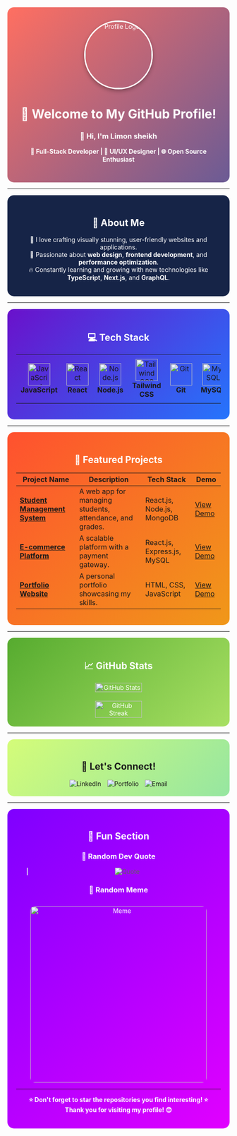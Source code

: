 <div align="center" style="background: linear-gradient(135deg, #ff6f61, #6b5b95); padding: 30px; border-radius: 15px; color: #fff;">

<img src="https://i.imgur.com/8eYnOOS.png" alt="Profile Logo" width="150" style="border-radius:50%; border: 3px solid #fff; box-shadow: 0 4px 10px rgba(0,0,0,0.3);"/>  

# 🌟 **Welcome to My GitHub Profile!**  
### 👋 Hi, I'm **Limon sheikh**  
**🚀 Full-Stack Developer | 🎨 UI/UX Designer | 🌐 Open Source Enthusiast**  

</div>

---

<div align="center" style="background-color:#162447; padding:20px; border-radius:15px; color:white;">

## 🚀 **About Me**  

🌟 I love crafting visually stunning, user-friendly websites and applications.  
🎨 Passionate about **web design**, **frontend development**, and **performance optimization**.  
🔥 Constantly learning and growing with new technologies like **TypeScript**, **Next.js**, and **GraphQL**.  

</div>

---

<div align="center" style="background: linear-gradient(135deg, #6a11cb, #2575fc); padding:20px; border-radius:15px; color:white;">

## 💻 **Tech Stack**  

<table style="border-collapse: collapse;">
<tr>
<td align="center" width="100px" style="padding:10px; transition: transform 0.3s;">
<img src="https://cdn.jsdelivr.net/gh/devicons/devicon/icons/javascript/javascript-original.svg" width="50" height="50" alt="JavaScript"/>  
<br/><b>JavaScript</b>
</td>
<td align="center" width="100px" style="padding:10px; transition: transform 0.3s;">
<img src="https://cdn.jsdelivr.net/gh/devicons/devicon/icons/react/react-original.svg" width="50" height="50" alt="React"/>  
<br/><b>React</b>
</td>
<td align="center" width="100px" style="padding:10px; transition: transform 0.3s;">
<img src="https://cdn.jsdelivr.net/gh/devicons/devicon/icons/nodejs/nodejs-original.svg" width="50" height="50" alt="Node.js"/>  
<br/><b>Node.js</b>
</td>
<td align="center" width="100px" style="padding:10px; transition: transform 0.3s;">
<img src="https://cdn.jsdelivr.net/gh/devicons/devicon/icons/tailwindcss/tailwindcss-plain.svg" width="50" height="50" alt="Tailwind CSS"/>  
<br/><b>Tailwind CSS</b>
</td>
<td align="center" width="100px" style="padding:10px; transition: transform 0.3s;">
<img src="https://cdn.jsdelivr.net/gh/devicons/devicon/icons/git/git-original.svg" width="50" height="50" alt="Git"/>  
<br/><b>Git</b>
</td>
<td align="center" width="100px" style="padding:10px; transition: transform 0.3s;">
<img src="https://cdn.jsdelivr.net/gh/devicons/devicon/icons/mysql/mysql-original.svg" width="50" height="50" alt="MySQL"/>  
<br/><b>MySQL</b>
</td>
</tr>
</table>  

</div>

---

<div align="center" style="background: linear-gradient(135deg, #ff512f, #f09819); padding:20px; border-radius:15px; color:white;">

## 🌟 **Featured Projects**  

| Project Name  | Description  | Tech Stack  | Demo  |
|---|---|---|---|
| [**Student Management System**](https://github.com/username/student-management) | A web app for managing students, attendance, and grades. | React.js, Node.js, MongoDB | [View Demo](https://github.com/username/student-management) |
| [**E-commerce Platform**](https://github.com/username/ecommerce-platform) | A scalable platform with a payment gateway. | React.js, Express.js, MySQL | [View Demo](https://github.com/username/ecommerce-platform) |
| [**Portfolio Website**](https://github.com/username/portfolio-website) | A personal portfolio showcasing my skills. | HTML, CSS, JavaScript | [View Demo](https://github.com/username/portfolio-website) |

</div>

---

<div align="center" style="background: linear-gradient(135deg, #56ab2f, #a8e063); padding:20px; border-radius:15px; color:white;">

## 📈 **GitHub Stats**  

<div style="display: flex; justify-content: center; flex-wrap: wrap; gap:20px;">
<img src="https://github-readme-stats.vercel.app/api?username=yourusername&show_icons=true&theme=dark" alt="GitHub Stats" width="48%"/>
<img src="https://github-readme-streak-stats.herokuapp.com/?user=yourusername&theme=dark" alt="GitHub Streak" width="48%"/>
</div>

</div>

---

<div align="center" style="background: linear-gradient(135deg, #d4fc79, #96e6a1); padding:20px; border-radius:15px;">

## 🎉 **Let's Connect!**  

<a href="https://linkedin.com/in/your-profile" style="text-decoration:none; margin:5px;">
    <img src="https://img.shields.io/badge/-LinkedIn-0077B5?logo=linkedin&logoColor=white&style=for-the-badge" alt="LinkedIn"/>
</a>
<a href="https://your-portfolio-link.com" style="text-decoration:none; margin:5px;">
    <img src="https://img.shields.io/badge/-Portfolio-FF5722?logo=Google%20Chrome&logoColor=white&style=for-the-badge" alt="Portfolio"/>
</a>
<a href="mailto:your-email@example.com" style="text-decoration:none; margin:5px;">
    <img src="https://img.shields.io/badge/-Email-D14836?logo=gmail&logoColor=white&style=for-the-badge" alt="Email"/>
</a>

</div>

---

<div align="center" style="background: linear-gradient(135deg, #7f00ff, #e100ff); padding:20px; border-radius:15px; color:white;">

## 🎨 **Fun Section**  

### 🌈 **Random Dev Quote**  
> ![Quote](https://quotes-github-readme.vercel.app/api?type=horizontal&theme=dark)  

### 🎉 **Random Meme**  
<img src="https://random-memer.herokuapp.com/" alt="Meme" width="400px" style="border-radius:10px; margin-top:10px;"/>  

---

**⭐ Don't forget to star the repositories you find interesting! ⭐**  
**Thank you for visiting my profile! 😊**

</div>
